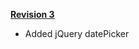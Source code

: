**[Revision 3](https://code.google.com/p/operation-gantt/source/detail?r=3)**

  * Added jQuery datePicker